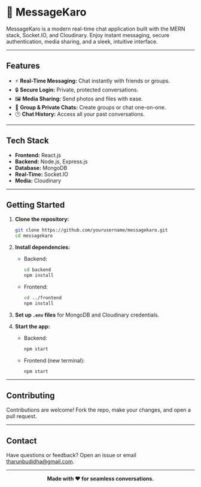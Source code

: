 # 💬 MessageKaro

MessageKaro is a modern real-time chat application built with the MERN stack, Socket.IO, and Cloudinary. Enjoy instant messaging, secure authentication, media sharing, and a sleek, intuitive interface.

---

## Features

- ⚡ **Real-Time Messaging:** Chat instantly with friends or groups.
- 🔒 **Secure Login:** Private, protected conversations.
- 🖼️ **Media Sharing:** Send photos and files with ease.
- 💬 **Group & Private Chats:** Create groups or chat one-on-one.
- 🕑 **Chat History:** Access all your past conversations.

---

## Tech Stack

- **Frontend:** React.js
- **Backend:** Node.js, Express.js
- **Database:** MongoDB
- **Real-Time:** Socket.IO
- **Media:** Cloudinary

---

## Getting Started

1. **Clone the repository:**
   ```bash
   git clone https://github.com/yourusername/messagekaro.git
   cd messagekaro
   ```

2. **Install dependencies:**
   - Backend:
     ```bash
     cd backend
     npm install
     ```
   - Frontend:
     ```bash
     cd ../frontend
     npm install
     ```

3. **Set up `.env` files** for MongoDB and Cloudinary credentials.

4. **Start the app:**
   - Backend:
     ```bash
     npm start
     ```
   - Frontend (new terminal):
     ```bash
     npm start
     ```

---

## Contributing

Contributions are welcome! Fork the repo, make your changes, and open a pull request.

---

## Contact

Have questions or feedback? Open an issue or email tharunbudidha@gmail.com.

---

<p align="center"><b>Made with ❤️ for seamless conversations.</b></p>
